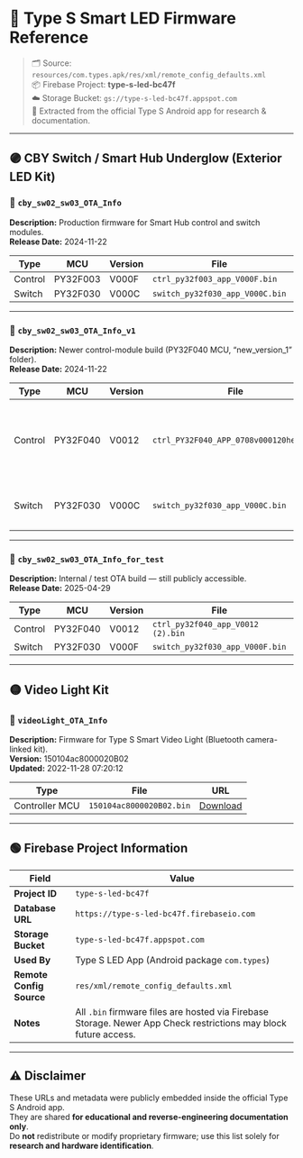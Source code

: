 # 🔧 Type S Smart LED Firmware Reference

> 🗂️ Source: `resources/com.types.apk/res/xml/remote_config_defaults.xml`  
> 📦 Firebase Project: **type-s-led-bc47f**  
> ☁️ Storage Bucket: `gs://type-s-led-bc47f.appspot.com`  
> 🧠 Extracted from the official Type S Android app for research & documentation.

---

## 🟣 CBY Switch / Smart Hub Underglow (Exterior LED Kit)

### 🔹 `cby_sw02_sw03_OTA_Info`
**Description:** Production firmware for Smart Hub control and switch modules.  
**Release Date:** 2024-11-22  

| Type | MCU | Version | File | URL |
|------|------|----------|------|----|
| Control | PY32F003 | V000F | `ctrl_py32f003_app_V000F.bin` | [Download](https://firebasestorage.googleapis.com/v0/b/type-s-led-bc47f.appspot.com/o/ota_files%2Fcby_sw02_sw03%2Fctrl_py32f003_app_V000F.bin?alt=media&token=5e12ce7f-0d2f-46f2-96b9-bcee4888da06) |
| Switch | PY32F030 | V000C | `switch_py32f030_app_V000C.bin` | [Download](https://firebasestorage.googleapis.com/v0/b/type-s-led-bc47f.appspot.com/o/ota_files%2Fcby_sw02_sw03%2Fswitch_py32f030_app_V000C.bin?alt=media&token=e51eeb09-4f55-4aa3-bc30-334ee33ef152) |

---

### 🔹 `cby_sw02_sw03_OTA_Info_v1`
**Description:** Newer control-module build (PY32F040 MCU, “new_version_1” folder).  
**Release Date:** 2024-11-22  

| Type | MCU | Version | File | URL | Notes |
|------|------|----------|------|------|-------|
| Control | PY32F040 | V0012 | `ctrl_PY32F040_APP_0708v000120hex.bin` | [Download](https://firebasestorage.googleapis.com/v0/b/type-s-led-bc47f.appspot.com/o/ota_files%2Fcby_sw02_sw03%2Fnew_version_1%2Fctrl_PY32F040_APP_0708v000120hex.bin?alt=media&token=f78fcfa3-61c4-4acd-a2ac-71e3b6dedd30) | ⚠️ Requires Firebase App Check (token invalid) |
| Switch | PY32F030 | V000C | `switch_py32f030_app_V000C.bin` | [Download](https://firebasestorage.googleapis.com/v0/b/type-s-led-bc47f.appspot.com/o/ota_files%2Fcby_sw02_sw03%2Fswitch_py32f030_app_V000C.bin?alt=media&token=e51eeb09-4f55-4aa3-bc30-334ee33ef152) | Same as production switch firmware |

---

### 🔹 `cby_sw02_sw03_OTA_Info_for_test`
**Description:** Internal / test OTA build — still publicly accessible.  
**Release Date:** 2025-04-29  

| Type | MCU | Version | File | URL |
|------|------|----------|------|----|
| Control | PY32F040 | V0012 | `ctrl_py32f040_app_V0012 (2).bin` | [Download](https://firebasestorage.googleapis.com/v0/b/type-s-led-bc47f.appspot.com/o/ota_files%2Fcby_sw02_sw03%2Ffor_test%2Fctrl_py32f040_app_V0012%20(2).bin?alt=media&token=4af4e313-f4a2-4b19-a667-4fe4db4a946c) |
| Switch | PY32F030 | V000F | `switch_py32f030_app_V000F.bin` | [Download](https://firebasestorage.googleapis.com/v0/b/type-s-led-bc47f.appspot.com/o/ota_files%2Fcby_sw02_sw03%2Ffor_test%2Fswitch_py32f030_app_V000F.bin?alt=media&token=b199c817-bbea-456c-be55-d3c5563932a8) |

---

## 🟡 Video Light Kit

### 🔹 `videoLight_OTA_Info`
**Description:** Firmware for Type S Smart Video Light (Bluetooth camera-linked kit).  
**Version:** 150104ac8000020B02  
**Updated:** 2022-11-28 07:20:12  

| Type | File | URL |
|------|------|------|
| Controller MCU | `150104ac8000020B02.bin` | [Download](https://firebasestorage.googleapis.com/v0/b/type-s-led-bc47f.appspot.com/o/ota_files%2Fvidoe_light%2F150104ac8000020B02.bin?alt=media&token=14e7bdbb-97df-47eb-bffb-8eadb712b318) |

---

## 🟢 Firebase Project Information

| Field | Value |
|--------|--------|
| **Project ID** | `type-s-led-bc47f` |
| **Database URL** | `https://type-s-led-bc47f.firebaseio.com` |
| **Storage Bucket** | `type-s-led-bc47f.appspot.com` |
| **Used By** | Type S LED App (Android package `com.types`) |
| **Remote Config Source** | `res/xml/remote_config_defaults.xml` |
| **Notes** | All `.bin` firmware files are hosted via Firebase Storage. Newer App Check restrictions may block future access. |

---

## ⚠️ Disclaimer
These URLs and metadata were publicly embedded inside the official Type S Android app.  
They are shared **for educational and reverse-engineering documentation only**.  
Do **not** redistribute or modify proprietary firmware; use this list solely for **research and hardware identification**.
